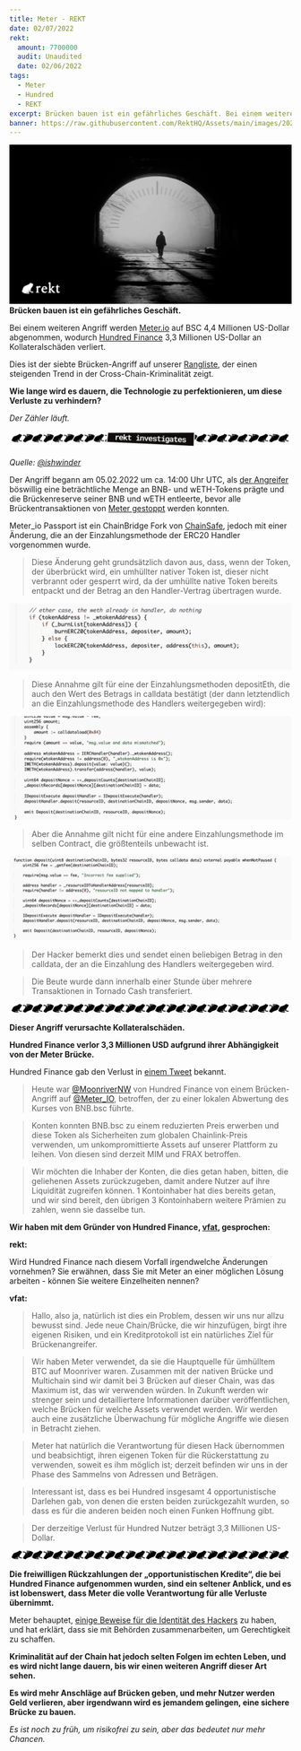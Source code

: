 ```yaml
---
title: Meter - REKT
date: 02/07/2022
rekt:
  amount: 7700000
  audit: Unaudited
  date: 02/06/2022
tags:
  - Meter
  - Hundred
  - REKT
excerpt: Brücken bauen ist ein gefährliches Geschäft. Bei einem weiteren Angriff werden Meter.io auf BSC 4,4 Millionen USD abgenommen, wodurch Hundred Finance 3,3 Millionen USD an Kollateralschäden verliert.
banner: https://raw.githubusercontent.com/RektHQ/Assets/main/images/2022/02/meter-header.png
---
```

![](https://raw.githubusercontent.com/RektHQ/Assets/main/images/2022/02/meter-header.png)
**Brücken bauen ist ein gefährliches Geschäft.**

Bei einem weiteren Angriff werden [Meter.io](https://meter.io/) auf BSC 4,4 Millionen US-Dollar abgenommen, wodurch [Hundred Finance](https://hundred.finance/) 3,3 Millionen US-Dollar an Kollateralschäden verliert.

Dies ist der siebte Brücken-Angriff auf unserer [Rangliste](https://rekt.news/leaderboard/), der einen steigenden Trend in der Cross-Chain-Kriminalität zeigt.

**Wie lange wird es dauern, die Technologie zu perfektionieren, um diese Verluste zu verhindern?**

_Der Zähler läuft._

![](https://raw.githubusercontent.com/RektHQ/Assets/main/images/2021/09/rekt-investigates-linebreak.png)

_Quelle: [@ishwinder](https://twitter.com/ishwinder/status/1490227406824685569?s=20&t=XsNHTZUI5AEDEppn3xxwUQ)_

Der Angriff begann am 05.02.2022 um ca. 14:00 Uhr UTC, als [der Angreifer](https://etherscan.io/address/0x8d3d13cac607B7297Ff61A5E1E71072758AF4D01) böswillig eine beträchtliche Menge an BNB- und wETH-Tokens prägte und die Brückenreserve seiner BNB und wETH entleerte, bevor alle Brückentransaktionen von [Meter gestoppt](https://twitter.com/Meter_IO/status/1490103308421255168) werden konnten.

Meter_io Passport ist ein ChainBridge Fork von [ChainSafe](https://twitter.com/ChainSafeth), jedoch mit einer Änderung, die an der Einzahlungsmethode der ERC20 Handler vorgenommen wurde.

>Diese Änderung geht grundsätzlich davon aus, dass, wenn der Token, der überbrückt wird, ein umhüllter nativer Token ist, dieser nicht verbrannt oder gesperrt wird, da der umhüllte native Token bereits entpackt und der Betrag an den Handler-Vertrag übertragen wurde.
> 

![](https://raw.githubusercontent.com/RektHQ/Assets/main/images/2022/02/meter-code1.png)

>Diese Annahme gilt für eine der Einzahlungsmethoden depositEth, die auch den Wert des Betrags in calldata bestätigt (der dann letztendlich an die Einzahlungsmethode des Handlers weitergegeben wird):

![](https://raw.githubusercontent.com/RektHQ/Assets/main/images/2022/02/meter-code2.png)

>Aber die Annahme gilt nicht für eine andere Einzahlungsmethode im selben Contract, die größtenteils unbewacht ist.

![](https://raw.githubusercontent.com/RektHQ/Assets/main/images/2022/02/meter-code3.png)

>Der Hacker bemerkt dies und sendet einen beliebigen Betrag in den calldata, der an die Einzahlung des Handlers weitergegeben wird.

>Die Beute wurde dann innerhalb einer Stunde über mehrere Transaktionen in Tornado Cash transferiert.

![](https://raw.githubusercontent.com/RektHQ/Assets/main/images/2021/03/rekt-linebreak.png)

**Dieser Angriff verursachte Kollateralschäden.**

**Hundred Finance verlor 3,3 Millionen USD aufgrund ihrer Abhängigkeit von der Meter Brücke.**

Hundred Finance gab den Verlust in [einem Tweet](https://twitter.com/HundredFinance/status/1490394875459682309) bekannt.

> Heute war [@MoonriverNW](https://twitter.com/MoonriverNW) von Hundred Finance von einem Brücken-Angriff auf [@Meter_IO](https://twitter.com/Meter_IO), betroffen, der zu einer lokalen Abwertung des Kurses von BNB.bsc führte.

>Konten konnten BNB.bsc zu einem reduzierten Preis erwerben und diese Token als Sicherheiten zum globalen Chainlink-Preis verwenden, um unkompromittierte Assets auf unserer Plattform zu leihen. Von diesen sind derzeit MIM und FRAX betroffen.

>Wir möchten die Inhaber der Konten, die dies getan haben, bitten, die geliehenen Assets zurückzugeben, damit andere Nutzer auf ihre Liquidität zugreifen können. 1 Kontoinhaber hat dies bereits getan, und wir sind bereit, den übrigen 3 Kontoinhabern weitere Prämien zu zahlen, wenn sie dasselbe tun.

**Wir haben mit dem Gründer von Hundred Finance, [vfat](https://twitter.com/vfat0/status/1490398279267495944?s=20&t=dNKrs_3KbNuPpRTC5jPs5A), gesprochen:**

**rekt:**

Wird Hundred Finance nach diesem Vorfall irgendwelche Änderungen vornehmen? Sie erwähnen, dass Sie mit Meter an einer möglichen Lösung arbeiten - können Sie weitere Einzelheiten nennen?

**vfat:**

>Hallo, also ja, natürlich ist dies ein Problem, dessen wir uns nur allzu bewusst sind. Jede neue Chain/Brücke, die wir hinzufügen, birgt ihre eigenen Risiken, und ein Kreditprotokoll ist ein natürliches Ziel für Brückenangreifer.
> 

>Wir haben Meter verwendet, da sie die Hauptquelle für ümhülltem BTC auf Moonriver waren. Zusammen mit der nativen Brücke und Multichain sind wir damit bei 3 Brücken auf dieser Chain, was das Maximum ist, das wir verwenden würden. In Zukunft werden wir strenger sein und detailliertere Informationen darüber veröffentlichen, welche Brücken für welche Assets verwendet werden. Wir werden auch eine zusätzliche Überwachung für mögliche Angriffe wie diesen in Betracht ziehen.
> 

>Meter hat natürlich die Verantwortung für diesen Hack übernommen und beabsichtigt, ihren eigenen Token für die Rückerstattung zu verwenden, soweit es ihm möglich ist; derzeit befinden wir uns in der Phase des Sammelns von Adressen und Beträgen.
> 

>Interessant ist, dass es bei Hundred insgesamt 4 opportunistische Darlehen gab, von denen die ersten beiden zurückgezahlt wurden, so dass es für die anderen beiden noch einen Funken Hoffnung gibt.
> 

>Der derzeitige Verlust für Hundred Nutzer beträgt 3,3 Millionen US-Dollar.
> 

![](https://raw.githubusercontent.com/RektHQ/Assets/main/images/2021/03/rekt-linebreak.png)

**Die freiwilligen Rückzahlungen der „opportunistischen Kredite“, die bei Hundred Finance aufgenommen wurden, sind ein seltener Anblick, und es ist lobenswert, dass Meter die volle Verantwortung für alle Verluste übernimmt.**

Meter behauptet, [einige Beweise für die Identität des Hackers](https://twitter.com/Meter_IO/status/1490103313521524738) zu haben, und hat erklärt, dass sie mit Behörden zusammenarbeiten, um Gerechtigkeit zu schaffen.

**Kriminalität auf der Chain hat jedoch selten Folgen im echten Leben, und es wird nicht lange dauern, bis wir einen weiteren Angriff dieser Art sehen.**

**Es wird mehr Anschläge auf Brücken geben, und mehr Nutzer werden Geld verlieren, aber irgendwann wird es jemandem gelingen, eine sichere Brücke zu bauen.**

_Es ist noch zu früh, um risikofrei zu sein, aber das bedeutet nur mehr Chancen._

